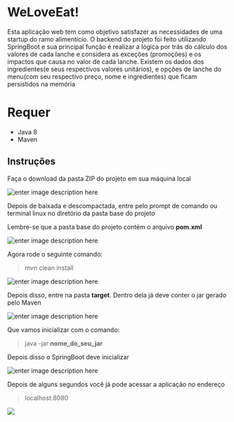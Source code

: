 # WeLoveEat!
Esta aplicação web tem como objetivo satisfazer as necessidades de uma startup do ramo alimentício. O backend do projeto foi feito utilizando SpringBoot e sua principal função é realizar a lógica por trás do cálculo dos valores de cada lanche e considera as exceções (promoções) e os impactos que causa no valor de cada lanche. Existem os dados dos ingredientes(e seus respectivos valores unitários), e opções de lanche do menu(com seu respectivo preço, nome e ingredientes) que ficam persistidos na memória



# Requer
- Java 8
- Maven


## Instruções

Faça o download da pasta ZIP do projeto em sua máquina local

![enter image description here](https://lh3.googleusercontent.com/QcNkrdtB58sWZ14jQw_QBxjB2IPb_zegKnNz7KDMNb2LHgOYaRi-2J53c3ebfAnjOw1JP2wfaL8M "download")

Depois de baixada e descompactada, entre pelo prompt de comando ou terminal linux no diretório da pasta base do projeto

Lembre-se que a pasta base do projeto contém o arquivo **pom.xml**

 ![enter image description here](https://lh3.googleusercontent.com/1E0rvAO3lslW90kJQGXTAoqImv3gipAQHUPBJZKoRLbeUOFOU43gmB_pbobcMZ0MmVmkHUzIqHZF "diretório")

Agora rode o seguinte comando:

> mvn clean install

![enter image description here](https://lh3.googleusercontent.com/U36WnVib1Lq2rlRy4ytrGwctYTQ7mOWdf8wea6gMhSKFVzsuQWjUyV6z3EWIwpGfBG2AzIpqWvZT "build success")

Depois disso, entre na pasta **target**. Dentro dela já deve conter o jar gerado pelo Maven

![enter image description here](https://lh3.googleusercontent.com/Ok_7I07sg8JABEDbn1yvl33XhmlUU8o39xFjlymi-2bU_hBvA8FIgy8_ihU05eG_QyzuV5lT2BzT "jar")

Que vamos inicializar com o comando:

> java -jar **nome_do_seu_jar**

Depois disso o SpringBoot deve inicializar

![enter image description here](https://lh3.googleusercontent.com/wYJSf8hJPzqJ2tBP3QL077Dh2o4WUfQRy_SMgyCA1hHn4vSUZw1jXK3SDg7gvBOzIT_3xBqvqUtN "java -jar")

Depois de alguns segundos você já pode acessar a aplicação no endereço 
>  localhost:8080

![
](https://lh3.googleusercontent.com/agmuXXJTfgZo-HcRKRXjt1OiU5YPHyuPxOHf_WpvhIQqSLrEwZ89tTqm5eKZKbcMLYZD2bSG3FLb "page")
